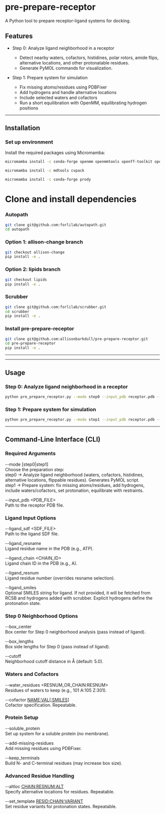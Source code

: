 # pre-prepare-receptor

A Python tool to prepare receptor-ligand systems for docking.

## Features

- Step 0: Analyze ligand neighborhood in a receptor
  - Detect nearby waters, cofactors, histidines, polar rotors, amide flips, alternative locations, and other protonatable residues.
  - Generate PyMOL commands for visualization.

- Step 1: Prepare system for simulation
  - Fix missing atoms/residues using PDBFixer
  - Add hydrogens and handle alternative locations
  - Include selected waters and cofactors
  - Run a short equilibration with OpenMM, equilibrating hydrogen positions

---

## Installation

### Set up environment


Install the required packages using Micromamba:
```bash
micromamba install -c conda-forge openmm openmmtools openff-toolkit openmmforcefields espaloma pdbfixer parmed mdanalysis ambertools rdkit pandas deeptime pyemma
```
```bash
micromamba install -c mdtools cvpack
```
```bash
micromamba install -c conda-forge prody
```

# Clone and install dependencies

### Autopath
```bash
git clone git@github.com:forlilab/autopath.git
cd autopath
```
### Option 1: allison-change branch
```bash
git checkout allison-change
pip install -e .
```
### Option 2: lipids branch
```bash
git checkout lipids
pip install -e .
```
### Scrubber
```bash
git clone git@github.com:forlilab/scrubber.git
cd scrubber
pip install -e .
```
### Install pre-prepare-receptor

```bash
git clone git@github.com:allisonbarkdull/pre-prepare-receptor.git
cd pre-prepare-receptor
pip install -e .
```

---
---

## Usage

### Step 0: Analyze ligand neighborhood in a receptor
```bash
python pre_prepare_receptor.py --mode step0 --input_pdb receptor.pdb --ligand_sdf ligand.sdf
```
### Step 1: Prepare system for simulation
```bash
python pre_prepare_receptor.py --mode step1 --input_pdb receptor.pdb --ligand_sdf ligand.sdf
```

---

## Command-Line Interface (CLI)

### Required Arguments
--mode [step0|step1]  
  Choose the preparation step:  
    step0 → Analyze ligand neighborhood (waters, cofactors, histidines, alternative locations, flippable residues). Generates PyMOL script.  
    step1 → Prepare system: fix missing atoms/residues, add hydrogens, include waters/cofactors, set protonation, equilibrate with restraints.

--input_pdb <PDB_FILE>  
  Path to the receptor PDB file.

### Ligand Input Options
--ligand_sdf <SDF_FILE>  
  Path to the ligand SDF file.

--ligand_resname <RESNAME>  
  Ligand residue name in the PDB (e.g., ATP).

--ligand_chain <CHAIN_ID>  
  Ligand chain ID in the PDB (e.g., A).

--ligand_resnum <RESNUM>  
  Ligand residue number (overrides resname selection).

--ligand_smiles <SMILES>  
  Optional SMILES string for ligand. If not provided, it will be fetched from RCSB and hydrogens added with scrubber. Explicit hydrogens define the protonation state.

### Step 0 Neighborhood Options
--box_center <X Y Z>  
  Box center for Step 0 neighborhood analysis (pass instead of ligand).

--box_lengths <X Y Z>  
  Box side lengths for Step 0 (pass instead of ligand).

--cutoff <FLOAT>  
  Neighborhood cutoff distance in Å (default: 5.0).

### Waters and Cofactors
--water_residues <RESNUM_OR_CHAIN:RESNUM>  
  Residues of waters to keep (e.g., 101 A:105 Z:301).

--cofactor <NAME:VAL[:SMILES]>  
  Cofactor specification. Repeatable.

### Protein Setup
--soluble_protein  
  Set up system for a soluble protein (no membrane).

--add-missing-residues  
  Add missing residues using PDBFixer.

--keep_terminals  
  Build N- and C-terminal residues (may increase box size).

### Advanced Residue Handling
--altloc <CHAIN:RESNUM:ALT>  
  Specify alternative locations for residues. Repeatable.

--set_template <RESID:CHAIN:VARIANT>  
  Set residue variants for protonation states. Repeatable.
